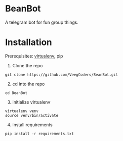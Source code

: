 BeanBot
=======

A telegram bot for fun group things. 

# Installation

Prerequisites: [virtualenv](https://virtualenv.pypa.io/en/stable/installation/), pip

1. Clone the repo
```
git clone https://github.com/VeegCoders/BeanBot.git
```
2. cd into the repo
```
cd BeanBot
```
3. initialize virtualenv
```
virtualenv venv
source venv/bin/activate
```
4. install requirements
```
pip install -r requirements.txt
```